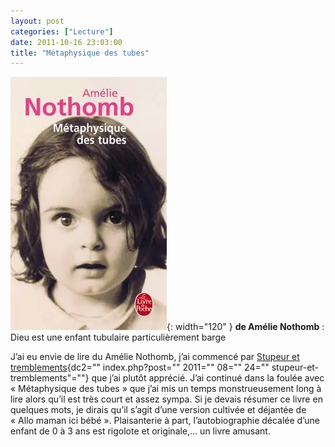 ```yaml
---
layout: post
categories: ["Lecture"]
date: 2011-10-16 23:03:00
title: "Métaphysique des tubes"
---
```


![couverture](/assets/images/couv_lecture/metaphysique_tubes.webp){: width="120" } **de Amélie Nothomb** : Dieu est une enfant
tubulaire particulièrement barge

J’ai eu envie de lire du Amélie Nothomb, j’ai commencé par [Stupeur et
tremblements](){dc2="" index.php?post="" 2011="" 08="" 24=""
stupeur-et-tremblements"=""} que j’ai plutôt apprécié. J’ai
continué dans la foulée avec « Métaphysique des tubes » que j’ai mis un
temps monstrueusement long à lire alors qu’il est très court et assez
sympa. Si je devais résumer ce livre en quelques mots, je dirais qu’il
s’agit d’une version cultivée et déjantée de « Allo maman ici bébé ».
Plaisanterie à part, l’autobiographie décalée d’une enfant de 0 à 3
ans est rigolote et originale,… un livre amusant.


